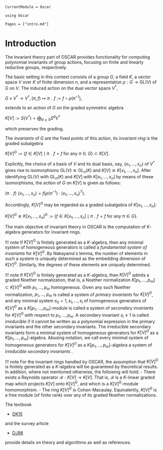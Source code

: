 ```@meta
CurrentModule = Oscar
```

```@setup oscar
using Oscar
```

```@contents
Pages = ["intro.md"]
```

# Introduction

The invariant theory part of OSCAR provides functionality for computing polynomial invariants
of group actions, focusing on finite and linearly reductive groups, respectively.

The basic setting in this context consists of a group $G$, a field $K$, a vector space
$V$ over $K$ of finite dimension $n,$ and  a representation $\rho: G \to \text{GL}(V)$ of $G$ on $V$.
The induced action on the dual vector space $V^\ast$,

$G \times V^\ast \rightarrow V^\ast, (\pi,f)\mapsto \pi \;\!  . \;\!  f := f\circ \rho(\pi^{-1}),$
 
extends to an action of $G$ on the graded symmetric algebra

$K[V]:=S(V^*)=\bigoplus_{d\geq 0} S^d V^*$

which preserves the grading.

The *invariants* of $G$ are the fixed points of this action, its *invariant ring* is the graded subalgebra

$K[V]^G:=\{f\in K[V] \mid \pi  \;\!  . \;\!  f=f {\text { for any }} \pi\in G\} \subset K[V].$
       	   
Explicitly, the choice of a basis of $V$ and its dual basis, say, $\{x_1, \dots, x_n\}$ of $V^*$
gives rise to isomorphisms $\text{GL}(V) \cong \text{GL}_n(K)$ and $K[V]\cong  K[x_1, \dots, x_n]$.
After identifying $\text{GL}(V)$ with $\text{GL}_n(K)$ and $K[V]$ with $K[x_1, \dots, x_n]$ by means of
these isomorphisms, the action of $G$ on $K[V]$ is given as follows:

$(\pi \;\!  . \;\!  f) \;\! (x_1, \dots, x_n)  = f(\rho(\pi^{-1}) \cdot (x_1, \dots, x_n)^T).$

Accordingly, $K[V]^G$ may be regarded as a graded subalgebra of $K[x_1, \dots, x_n]$:

$K[V]^G \cong K[x_1, \dots, x_n]^G :=\{f\in K[x_1, \dots, x_n] \mid \pi  \;\!  . \;\!  f=f {\text { for any }} \pi\in G\}.$

The main objective of invariant theory in OSCAR is the computation of $K$-algebra generators for invariant rings.

!!! note
    If $K[V]^G$ is finitely generated as a $K$-algebra, then any minimal system of homogeneous generators is called a *fundamental system of invariants* for $K[V]^G$. By Nakayama's lemma, the number of elements in such a system is uniquely determined as the embedding dimension of $K[V]^G$. Similarly, the degrees of these elements are uniquely determined.

!!! note
    If $K[V]^G$ is finitely generated as a $K$-algebra, then $K[V]^G$ admits a graded Noether normalization, that is, a Noether normalization $K[p_1, \dots, p_m] \subset K[V]^G$ with $p_1, \dots, p_m$ homogeneous. Given any such Noether normalization, $p_1, \dots, p_m$ is called a system of *primary invariants* for $K[V]^G$, and  any minimal system $s_0=1, s_1,\dots, s_l$ of homogeneous generators of $K[V]^G$ as a $K[p_1, \dots, p_m]$-module is called a system of *secondary invariants* for $K[V]^G$ with respect to $p_1, \dots, p_m$. A secondary invariant $s_i\neq 1$ is called *irreducible* if it cannot be written as a polynomial expression in the primary invariants and the other secondary invariants. The  irreducible secondary invariants form a minimal system of homogeneous generators for $K[V]^G$ as a $K[p_1, \dots, p_m]$-algebra. Abusing notation, we call every minimal system of homogeneous generators for $K[V]^G$ as a $K[p_1, \dots, p_m]$-algebra a system of *irreducible secondary invariants* .


!!! note
    For the invariant rings handled by OSCAR, the assumption that $K[V]^G$ is finitely generated as a $K$-algebra will be guaranteed by theoretical results. In addition, where not mentioned otherwise, the following will hold:
    - There exists a Reynolds operator $\mathcal R: K[V] \to K[V]$. That is, $\mathcal R$ is a $K$-linear graded map which projects $K[V]$ onto $K[V]^G$, and which is a $K[V]^G$-module homomorphism.
    - The ring $K[V]^G$ is Cohen-Macaulay. Equivalently, $K[V]^G$ is a free module (of finite rank) over any of its graded Noether normalizations.

The textbook

- [DK15](@cite)

and the survey article

- [DJ98](@cite)

provide details on theory and algorithms as well as references.
